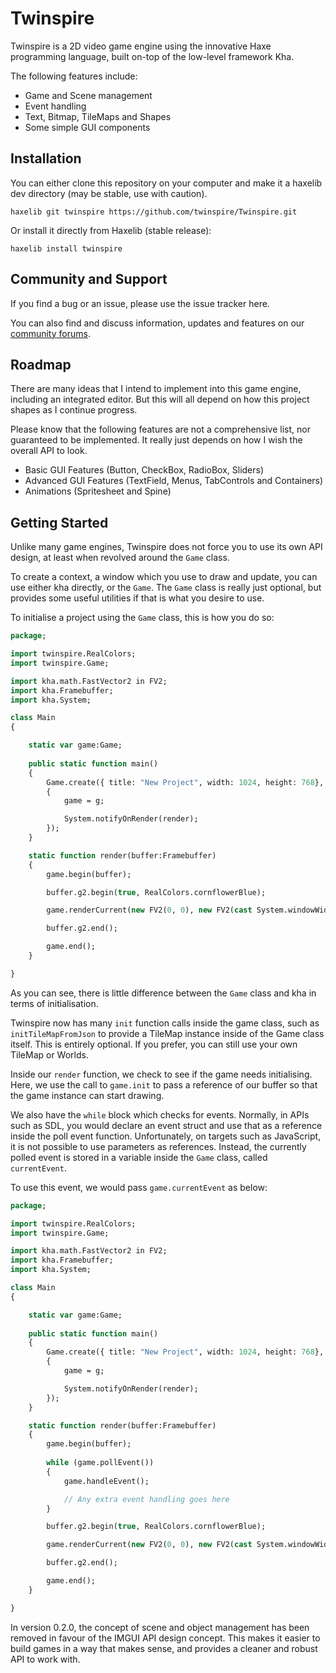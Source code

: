 # Twinspire
Twinspire is a 2D video game engine using the innovative Haxe programming language, built on-top of the low-level framework Kha.

The following features include:

 * Game and Scene management
 * Event handling
 * Text, Bitmap, TileMaps and Shapes
 * Some simple GUI components

## Installation
You can either clone this repository on your computer and make it a haxelib dev directory (may be stable, use with caution).

    haxelib git twinspire https://github.com/twinspire/Twinspire.git

Or install it directly from Haxelib (stable release):

    haxelib install twinspire

## Community and Support
If you find a bug or an issue, please use the issue tracker here.

You can also find and discuss information, updates and features on our [community forums](http://community.colour-id.co.uk/).

## Roadmap
There are many ideas that I intend to implement into this game engine, including an integrated editor. But this will all depend on how this project shapes as I continue progress.

Please know that the following features are not a comprehensive list, nor guaranteed to be implemented. It really just depends on how I wish the overall API to look.

 * Basic GUI Features (Button, CheckBox, RadioBox, Sliders)
 * Advanced GUI Features (TextField, Menus, TabControls and Containers)
 * Animations (Spritesheet and Spine)

## Getting Started
Unlike many game engines, Twinspire does not force you to use its own API design, at least when revolved around the `Game` class.

To create a context, a window which you use to draw and update, you can use either kha directly, or the `Game`. The `Game` class is really just optional, but provides some useful utilities if that is what you desire to use.

To initialise a project using the `Game` class, this is how you do so:

```haxe
package;

import twinspire.RealColors;
import twinspire.Game;

import kha.math.FastVector2 in FV2;
import kha.Framebuffer;
import kha.System;

class Main 
{

	static var game:Game;
	
	public static function main()
	{
		Game.create({ title: "New Project", width: 1024, height: 768}, function(g:Game)
		{
			game = g;

			System.notifyOnRender(render);
		});
	}

	static function render(buffer:Framebuffer)
	{
		game.begin(buffer);

		buffer.g2.begin(true, RealColors.cornflowerBlue);

		game.renderCurrent(new FV2(0, 0), new FV2(cast System.windowWidth(), cast System.windowHeight()));

		buffer.g2.end();

		game.end();
	}

}
```

As you can see, there is little difference between the `Game` class and kha in terms of initialisation.

Twinspire now has many `init` function calls inside the game class, such as `initTileMapFromJson` to provide a TileMap instance inside of the Game class itself. This is entirely optional. If you prefer, you can still use your own TileMap or Worlds.

Inside our `render` function, we check to see if the game needs initialising. Here, we use the call to `game.init` to pass a reference of our buffer so that the game instance can start drawing.

We also have the `while` block which checks for events. Normally, in APIs such as SDL, you would declare an event struct and use that as a reference inside the poll event function. Unfortunately, on targets such as JavaScript, it is not possible to use parameters as references. Instead, the currently polled event is stored in a variable inside the `Game` class, called `currentEvent`.

To use this event, we would pass `game.currentEvent` as below:

```haxe
package;

import twinspire.RealColors;
import twinspire.Game;

import kha.math.FastVector2 in FV2;
import kha.Framebuffer;
import kha.System;

class Main 
{

	static var game:Game;
	
	public static function main()
	{
		Game.create({ title: "New Project", width: 1024, height: 768}, function(g:Game)
		{
			game = g;

			System.notifyOnRender(render);
		});
	}

	static function render(buffer:Framebuffer)
	{
		game.begin(buffer);
		
		while (game.pollEvent())
		{
			game.handleEvent();

			// Any extra event handling goes here
		}

		buffer.g2.begin(true, RealColors.cornflowerBlue);

		game.renderCurrent(new FV2(0, 0), new FV2(cast System.windowWidth(), cast System.windowHeight()));

		buffer.g2.end();

		game.end();
	}

}
```

In version 0.2.0, the concept of scene and object management has been removed in favour of the IMGUI API design concept. This makes it easier to build games in a way that makes sense, and provides a cleaner and robust API to work with.